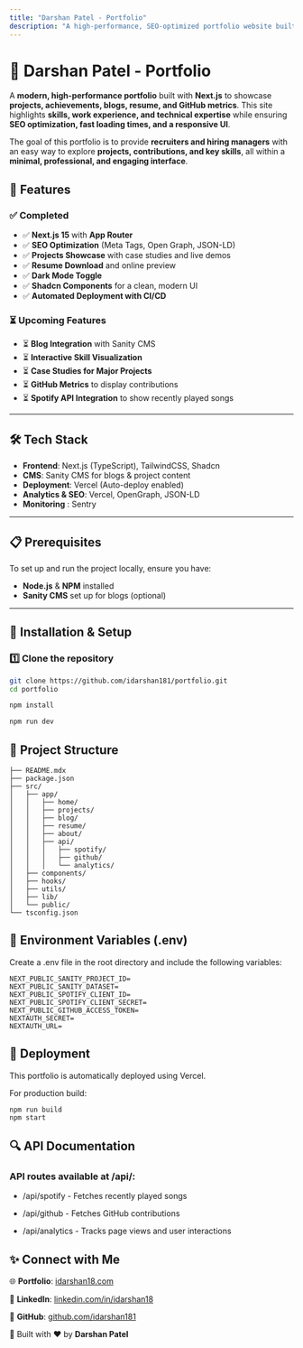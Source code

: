 ```yaml
---
title: "Darshan Patel - Portfolio"
description: "A high-performance, SEO-optimized portfolio website built with Next.js, showcasing projects, achievements, and more."
---
```


# 🚀 **Darshan Patel - Portfolio**

A **modern, high-performance portfolio** built with **Next.js** to showcase **projects, achievements, blogs, resume, and GitHub metrics**. This site highlights **skills, work experience, and technical expertise** while ensuring **SEO optimization, fast loading times, and a responsive UI**.

The goal of this portfolio is to provide **recruiters and hiring managers** with an easy way to explore **projects, contributions, and key skills**, all within a **minimal, professional, and engaging interface**.

## 🌟 Features

### ✅ Completed
- ✅ **Next.js 15** with **App Router**
- ✅ **SEO Optimization** (Meta Tags, Open Graph, JSON-LD)
- ✅ **Projects Showcase** with case studies and live demos
- ✅ **Resume Download** and online preview
- ✅ **Dark Mode Toggle**
- ✅ **Shadcn Components** for a clean, modern UI
- ✅ **Automated Deployment with CI/CD**

### ⏳ Upcoming Features
- ⏳ **Blog Integration** with Sanity CMS
- ⏳ **Interactive Skill Visualization**
- ⏳ **Case Studies for Major Projects**
- ⏳ **GitHub Metrics** to display contributions
- ⏳ **Spotify API Integration** to show recently played songs

---

## 🛠️ **Tech Stack**

- **Frontend**: Next.js (TypeScript), TailwindCSS, Shadcn
- **CMS**: Sanity CMS for blogs & project content
- **Deployment**: Vercel (Auto-deploy enabled)
- **Analytics & SEO**: Vercel, OpenGraph, JSON-LD
- **Monitoring** : Sentry

---

## 📋 **Prerequisites**

To set up and run the project locally, ensure you have:
- **Node.js** & **NPM** installed
- **Sanity CMS** set up for blogs (optional)

---

## 🔧 **Installation & Setup**

### 1️⃣ Clone the repository

```sh
git clone https://github.com/idarshan181/portfolio.git
cd portfolio

npm install

npm run dev
```

## 📁 Project Structure
```
├── README.mdx
├── package.json
├── src/
│   ├── app/
│   │   ├── home/
│   │   ├── projects/
│   │   ├── blog/
│   │   ├── resume/
│   │   ├── about/
│   │   ├── api/
│   │   │   ├── spotify/
│   │   │   ├── github/
│   │   │   └── analytics/
│   ├── components/
│   ├── hooks/
│   ├── utils/
│   ├── lib/
│   └── public/
└── tsconfig.json
```

## 📝 Environment Variables (.env)

Create a .env file in the root directory and include the following variables:

```
NEXT_PUBLIC_SANITY_PROJECT_ID=
NEXT_PUBLIC_SANITY_DATASET=
NEXT_PUBLIC_SPOTIFY_CLIENT_ID=
NEXT_PUBLIC_SPOTIFY_CLIENT_SECRET=
NEXT_PUBLIC_GITHUB_ACCESS_TOKEN=
NEXTAUTH_SECRET=
NEXTAUTH_URL=
```

## 🚀 Deployment

This portfolio is automatically deployed using Vercel.

For production build:

```
npm run build
npm start
```

## 🔍 API Documentation

### API routes available at /api/:

- /api/spotify - Fetches recently played songs

- /api/github - Fetches GitHub contributions

- /api/analytics - Tracks page views and user interactions

## ✨ Connect with Me

🌐 **Portfolio**: [idarshan18.com](https://idarshan18.com)

💼 **LinkedIn**: [linkedin.com/in/idarshan18](https://linkedin.com/in/idarshan18)

🐙 **GitHub**: [github.com/idarshan181](https://github.com/idarshan181)

🚀 Built with ❤️ by **Darshan Patel**
